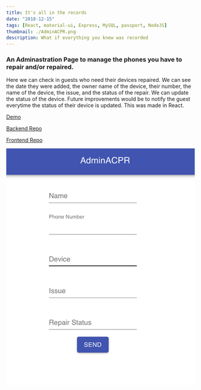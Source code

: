 ```yaml
---
title: It's all in the records
date: "2018-12-15"
tags: [React, material-ui, Express, MySQL, passport, NodeJS]
thumbnail: ./AdminACPR.png
description: What if everything you knew was recorded
---
```


<div>
  <h3>
    An Adminastration Page to manage the phones you have to repair and/or repaired.
  </h3>
  <p>
    Here we can check in guests who need their devices repaired. We can see the date they were added, the owner name of the device, their number, the name of the device, the issue, and the status of the repair. We can update the status of the device. Future improvements would be to notify the guest everytime the status of their device is updated. This was made in React.
  </p>
  <p>
    <a href='https://brave-lamport-9acdc6.netlify.app/' target="_blank">
      Demo
    </a>
  </p>
  <p>
    <a href='https://github.com/Midlu/AdminACPRReact' target="_blank">
      Backend Repo
    </a>
  </p>
  <p>
    <a href='https://github.com/Midlu/AdminACPRReactFrontend' target="_blank">
      Frontend Repo
    </a>
  </p>
  
  ![Add a phone to the records](./add_phone.png)
</div>
